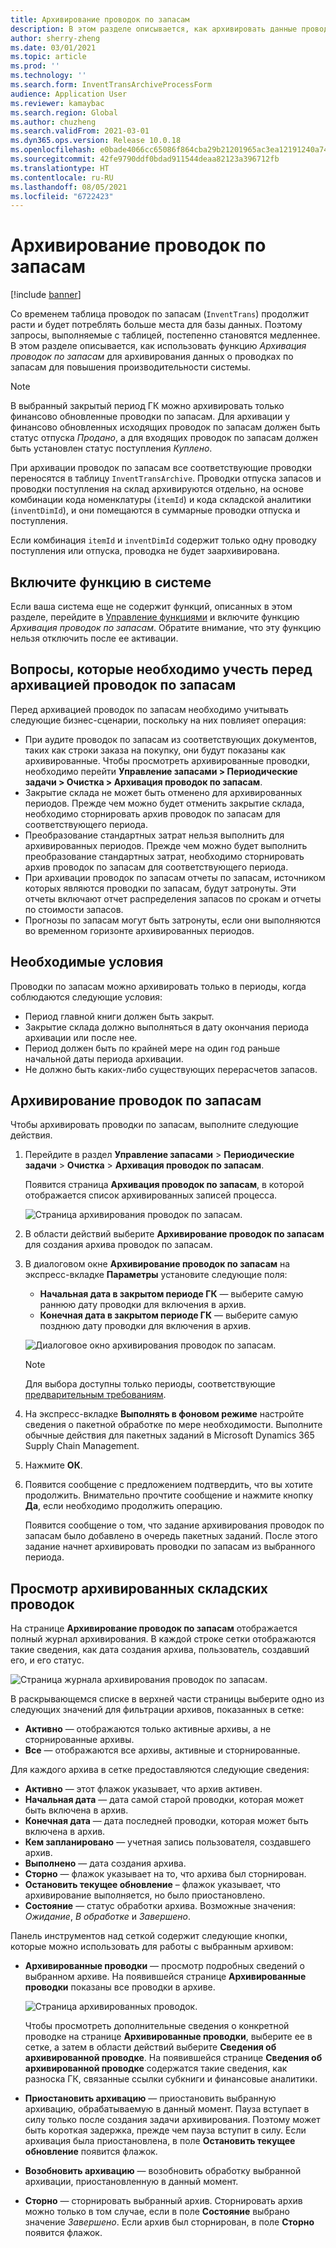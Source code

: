```yaml
---
title: Архивирование проводок по запасам
description: В этом разделе описывается, как архивировать данные проводок по запасам для повышения производительности системы.
author: sherry-zheng
ms.date: 03/01/2021
ms.topic: article
ms.prod: ''
ms.technology: ''
ms.search.form: InventTransArchiveProcessForm
audience: Application User
ms.reviewer: kamaybac
ms.search.region: Global
ms.author: chuzheng
ms.search.validFrom: 2021-03-01
ms.dyn365.ops.version: Release 10.0.18
ms.openlocfilehash: e0bade4066cc65086f864cba29b21201965ac3ea12191240a74c0f46645a2aac
ms.sourcegitcommit: 42fe9790ddf0bdad911544deaa82123a396712fb
ms.translationtype: HT
ms.contentlocale: ru-RU
ms.lasthandoff: 08/05/2021
ms.locfileid: "6722423"
---
```

# <a name="archive-inventory-transactions"></a>Архивирование проводок по запасам

[!include [banner](../../includes/banner.md)]

Со временем таблица проводок по запасам (`InventTrans`) продолжит расти и будет потреблять больше места для базы данных. Поэтому запросы, выполняемые с таблицей, постепенно становятся медленнее. В этом разделе описывается, как использовать функцию *Архивация проводок по запасам* для архивирования данных о проводках по запасам для повышения производительности системы.

> [!NOTE]
> В выбранный закрытый период ГК можно архивировать только финансово обновленные проводки по запасам. Для архивации у финансово обновленных исходящих проводок по запасам должен быть статус отпуска *Продано*, а для входящих проводок по запасам должен быть установлен статус поступления *Куплено*.

При архивации проводок по запасам все соответствующие проводки переносятся в таблицу `InventTransArchive`. Проводки отпуска запасов и проводки поступления на склад архивируются отдельно, на основе комбинации кода номенклатуры (`itemId`) и кода складской аналитики (`inventDimId`), и они помещаются в суммарные проводки отпуска и поступления.

Если комбинация `itemId` и `inventDimId` содержит только одну проводку поступления или отпуска, проводка не будет заархивирована.

## <a name="turn-on-the-feature-in-your-system"></a>Включите функцию в системе

Если ваша система еще не содержит функций, описанных в этом разделе, перейдите в [Управление функциями](../../fin-ops-core/fin-ops/get-started/feature-management/feature-management-overview.md) и включите функцию *Архивация проводок по запасам*. Обратите внимание, что эту функцию нельзя отключить после ее активации.

## <a name="things-to-consider-before-you-archive-inventory-transactions"></a>Вопросы, которые необходимо учесть перед архивацией проводок по запасам

Перед архивацией проводок по запасам необходимо учитывать следующие бизнес-сценарии, поскольку на них повлияет операция:

- При аудите проводок по запасам из соответствующих документов, таких как строки заказа на покупку, они будут показаны как архивированные. Чтобы просмотреть архивированные проводки, необходимо перейти **Управление запасами \> Периодические задачи \> Очистка \> Архивация проводок по запасам**.
- Закрытие склада не может быть отменено для архивированных периодов. Прежде чем можно будет отменить закрытие склада, необходимо сторнировать архив проводок по запасам для соответствующего периода.
- Преобразование стандартных затрат нельзя выполнить для архивированных периодов. Прежде чем можно будет выполнить преобразование стандартных затрат, необходимо сторнировать архив проводок по запасам для соответствующего периода.
- При архивации проводок по запасам отчеты по запасам, источником которых являются проводки по запасам, будут затронуты. Эти отчеты включают отчет распределения запасов по срокам и отчеты по стоимости запасов.
- Прогнозы по запасам могут быть затронуты, если они выполняются во временном горизонте архивированных периодов.

## <a name="prerequisites"></a>Необходимые условия

Проводки по запасам можно архивировать только в периоды, когда соблюдаются следующие условия:

- Период главной книги должен быть закрыт.
- Закрытие склада должно выполняться в дату окончания периода архивации или после нее.
- Период должен быть по крайней мере на один год раньше начальной даты периода архивации.
- Не должно быть каких-либо существующих перерасчетов запасов.

## <a name="archive-inventory-transactions"></a>Архивирование проводок по запасам

Чтобы архивировать проводки по запасам, выполните следующие действия.

1. Перейдите в раздел **Управление запасами** \> **Периодические задачи** \> **Очистка** \> **Архивация проводок по запасам**.

    Появится страница **Архивация проводок по запасам**, в которой отображается список архивированных записей процесса.

    ![Страница архивирования проводок по запасам.](media/archive-inventory-empty.png "Страница архивирования проводок по запасам")

1. В области действий выберите **Архивирование проводок по запасам** для создания архива проводок по запасам.
1. В диалоговом окне **Архивирование проводок по запасам** на экспресс-вкладке **Параметры** установите следующие поля:

    - **Начальная дата в закрытом периоде ГК** — выберите самую раннюю дату проводки для включения в архив.
    - **Конечная дата в закрытом периоде ГК** — выберите самую позднюю дату проводки для включения в архив.

    ![Диалоговое окно архивирования проводок по запасам.](media/archive-inventory-dates.png "Диалоговое окно архивирования проводок по запасам")

    > [!NOTE]
    > Для выбора доступны только периоды, соответствующие [предварительным требованиям](#prerequisites).

1. На экспресс-вкладке **Выполнять в фоновом режиме** настройте сведения о пакетной обработке по мере необходимости. Выполните обычные действия для пакетных заданий в Microsoft Dynamics 365 Supply Chain Management.
1. Нажмите **ОК**.
1. Появится сообщение с предложением подтвердить, что вы хотите продолжить. Внимательно прочтите сообщение и нажмите кнопку **Да**, если необходимо продолжить операцию.

    Появится сообщение о том, что задание архивирования проводок по запасам было добавлено в очередь пакетных заданий. После этого задание начнет архивировать проводки по запасам из выбранного периода.

## <a name="view-archived-inventory-transactions"></a>Просмотр архивированных складских проводок

На странице **Архивирование проводок по запасам** отображается полный журнал архивирования. В каждой строке сетки отображаются такие сведения, как дата создания архива, пользователь, создавший его, и его статус.

![Страница журнала архивирования проводок по запасам.](media/archive-inventory-full.png "Страница журнала архивирования проводок по запасам")

В раскрывающемся списке в верхней части страницы выберите одно из следующих значений для фильтрации архивов, показанных в сетке:

- **Активно** — отображаются только активные архивы, а не сторнированные архивы.
- **Все** — отображаются все архивы, активные и сторнированные.

Для каждого архива в сетке предоставляются следующие сведения:

- **Активно** — этот флажок указывает, что архив активен.
- **Начальная дата** — дата самой старой проводки, которая может быть включена в архив.
- **Конечная дата** — дата последней проводки, которая может быть включена в архив.
- **Кем запланировано** — учетная запись пользователя, создавшего архив.
- **Выполнено** — дата создания архива.
- **Сторно** — флажок указывает на то, что архива был сторнирован.
- **Остановить текущее обновление** – флажок указывает, что архивирование выполняется, но было приостановлено.
- **Состояние** — статус обработки архива. Возможные значения: *Ожидание*, *В обработке* и *Завершено*.

Панель инструментов над сеткой содержит следующие кнопки, которые можно использовать для работы с выбранным архивом:

- **Архивированные проводки** — просмотр подробных сведений о выбранном архиве. На появившейся странице **Архивированные проводки** показаны все проводки в архиве.

    ![Страница архивированных проводок.](media/archive-inventory-transactions.png "Страница архивированных проводок")

    Чтобы просмотреть дополнительные сведения о конкретной проводке на странице **Архивированные проводки**, выберите ее в сетке, а затем в области действий выберите **Сведения об архивированной проводке**. На появившейся странице **Сведения об архивированной проводке** содержатся такие сведения, как разноска ГК, связанные ссылки субкниги и финансовые аналитики.

- **Приостановить архивацию** — приостановить выбранную архивацию, обрабатываемую в данный момент. Пауза вступает в силу только после создания задачи архивирования. Поэтому может быть короткая задержка, прежде чем пауза вступит в силу. Если архивация была приостановлена, в поле **Остановить текущее обновление** появится флажок.
- **Возобновить архивацию** — возобновить обработку выбранной архивации, приостановленную в данный момент.
- **Сторно** — сторнировать выбранный архив. Сторнировать архив можно только в том случае, если в поле **Состояние** выбрано значение *Завершено*. Если архив был сторнирован, в поле **Сторно** появится флажок.
